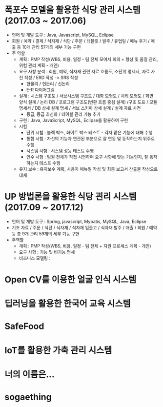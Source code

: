 # 폭포수 모델을 활용한 식당 관리 시스템(2017.03 ~ 2017.06)
- 언어 및 개발 도구 : Java, Javascript, MySQL, Eclipse
- 회원 / 예약 / 결제 / 식자재 / 식단 / 주문 / 태블릿 / 발주 / 휴업일 / 메뉴 후기 / 매출 등 10개 관리 57개의 세부 기능 구현
- 주 역할
  - 계획 : PMP 작성(WBS, 비용, 일정 - 팀 전체 모여서 회의 + 형상 및 품질 관리, 위험 관리 계획 - 개인)
  - 요구 사항 분석 : 회원, 예약, 식자재 관련 자료 흐름도, 소단위 명세서, 자료 사전 작성 / ERD 작성 -> SRS 작성
    - 현물리 / 현논리 / 신논리 
    - E-R 다이어그램 
  - 설계 : 시스템 구조도 / 서브시스템 구조도 / 대화 모형도 / 처리 모형도 / 화면 양식 설계 / 논리 DB / 프로그램 구조도(변환 흐름 중심 설계) 
            /구조 도표 / 모듈 명세서 / DB 상세 설계 명세 / 서브 스키마 상세 설계 / 설계 자료 사전
    - 등급, 등급 최신화 / 테이블 관리 기능 추가
  - 구현 : Java, JavaScript, MySQL, Eclipse를 활용하여 구현  
  - 시험  
    - 단위 시험 : 블랙 박스, 화이트 박스 테스트 - 각자 맡은 기능에 대해 수행
    - 통합 시험 : 자신의 기능과 연관된 부분으로 잘 연동 및 동작하는지 위주로 수행
    - 시스템 시험 : 시스템 성능 테스트 수행
    - 인수 시험 : 팀원 전체가 직접 시연하며 요구 사항에 맞는 기능인지, 잘 동작하는지 테스트 수행
   - 유지 보수 : 유지보수 계획, 사용자 매뉴얼 작성 및 최종 보고서 산출물 작성으로 대체 

# UP 방법론을 활용한 식당 괸리 시스템(2017.09 ~ 2017.12)
- 언어 및 개발 도구 : Spring, javascript, Mybatis, MySQL, Java, Eclipse
- 기초 자료  / 주문 / 식단 / 식자재 / 식자재 입출고 / 식자재 발주 / 매출 / 회원 / 예약 등 총 9개 관리 59개의 세부 기능 구현
- 주역할 
  - 계획 : PMP 작성(WBS, 비용, 일정 - 팀 전체 + 지원 프로세스 계획 - 개인)
  - 요구 사항 : 기능 및 비기능 명세
   - 비즈니스 모델링 : 
# Open CV를 이용한 얼굴 인식 시스템

# 딥러닝을 활용한 한국어 교육 시스템

# SafeFood

# IoT를 활용한 가축 관리 시스템

# 너의 이름은...

# sogaething 
